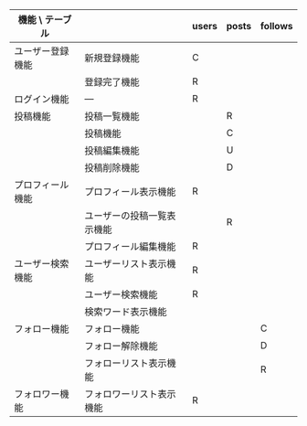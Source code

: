 | 機能 \ テーブル |  | users | posts | follows |
| --- | --- | --- | --- | --- |
| ユーザー登録機能 | 新規登録機能 | C |  |  |
|  | 登録完了機能 | R |  |  |
| ログイン機能 | ― | R |  |  |
| 投稿機能 | 投稿一覧機能 |  | R |  |
|  | 投稿機能 |  | C |  |
|  | 投稿編集機能 |  | U |  |
|  | 投稿削除機能 |  | D |  |
| プロフィール機能 | プロフィール表示機能 | R |  |  |
|  | ユーザーの投稿一覧表示機能 |  | R |  |
|  | プロフィール編集機能 | R |  |  |
| ユーザー検索機能 | ユーザーリスト表示機能 | R |  |  |
|  | ユーザー検索機能 | R |  |  |
|  | 検索ワード表示機能 |  |  |  |
| フォロー機能 | フォロー機能 |  |  | C |
|  | フォロー解除機能 |  |  | D |
|  | フォローリスト表示機能 |  |  | R |
| フォロワー機能 | フォロワーリスト表示機能 | R |  |  |
